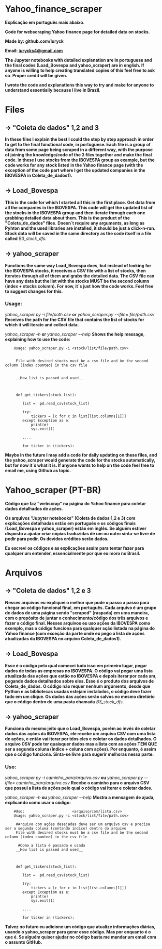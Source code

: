 # Yahoo_finance_scraper

**Explicação em português mais abaixo.**

**Code for webscraping Yahoo finance page for detailed data on stocks.**

**Made by: github.com/Iuryck**

**Email: iurycks4@gmail.com**

**The Jupyter notebooks with detailed explanation are in portuguese and the final codes (Load_Bovespa and yahoo_scraper) are
in english. If anyone is willing to help creating translated copies of this feel free to ask so. Proper credit will be given.**

**I wrote the code and explanations this way to try and make for anyone to understand essentially because I live in Brazil.**

# Files

## -> "Coleta de dados" 1,2 and 3

**In these files I explain the best I could the step by step approach in order to get to the final functional code, in portuguese.
Each file is a group of data from some page being scraped in a different way, with the purpose of joining the knowledge/code of the
3 files together and make the final code. In these I use stocks from the IBOVESPA group as example, but the code works for any stock
listed in the Yahoo finance page (with the exception of the code part where I get the updated companies in the IBOVESPA 
in Coleta_de_dados1).**

## -> Load_Bovespa

**This is the code for which I started all this in the first place. Get data from all the companies in the IBOVESPA. This code will
get the updated list of the stocks in the IBOVESPA group and then iterate through each one grabbing detailed data about them. This
is the product of the "Coleta_de_dados" files.** 
**Doesn´t require any arguments, as long as Pyhton and the used libraries are installed, it should be just a click-n-run. Stock data will be saved 
in the same directory as the code itself in a file called** *B3_stock_dfs*.

## -> yahoo_scraper

**Functions the same way Load_Bovespa does, but instead of looking for the IBOVESPA stocks, it receives a CSV file with a list of stocks,
then iterates through all of them and grabs the detailed data. The CSV file can have any data but the list with the stocks MUST be the
second column (index + stocks column). For now, it´s just how the code works. Feel free to suggest
changes for this.**

### Usage:
  *yahoo_scraper.py -i file/path.csv*  **or** *yahoo_scraper.py --ifile= file/path.csv*
  **Receives the path for the CSV file that contains the list of stocks for which it will iterate and collect data.**
  
  *yahoo_scraper -h* **or** *yahoo_scraper --help*
  **Shows the help message, explaining how to use the code:**
  
  
        Usage: yahoo_scraper.py -i <stock/list/file/path.csv>


         File with desired stocks must be a csv file and be the second column (index counted) in the csv file


         __How list is passed and used__



         def get_tickers(stock_list):

            list =  pd.read_csv(stock_list)

            try:
                tickers = [c for c in list[list.columns[1]]]
            except Exception as e:
                print(e)
                sys.exit(1)

            ....

            for ticker in (tickers):


  
  **Maybe in the future I may add a code for daily updating on these files, and the yahoo_scraper would generate the code for the
  stocks automatically, but for now it´s what it is. If anyone wants to help on the code feel free to email me, using Github as topic.**
  
  
# Yahoo_scraper (PT-BR)  



**Código que faz "webscrap" na página do Yahoo finance para coletar dados detalhados de ações.**

**Os arquivos "Jupyter notebooks" (Coleta de dados 1,2 e 3) com explicações detalhadas estão em português e os códigos finais
(Load_Bovespa e yahoo_scraper) estão em inglês. Se alguém estiver disposto a ajudar criar cópias traduzidas de um ou outro sinta-se
livre de pedir para pedir. Os devidos créditos serão dados.**

**Eu escrevi os códigos e as explicações assim para tentar fazer para qualquer um entender, essencialmente por que eu 
moro no Brasil.**

# Arquivos

## -> "Coleta de dados" 1,2 e 3

**Nesses arquivos eu expliquei o melhor que pude o passo a passo para chegar ao código funcional final, em português.
Cada arquivo é um grupo de dados de uma página sendo "scraped" (raspada) em uma maneira, com o propósito de juntar o 
conhecimento/código dos três arquivos e fazer o código final. Nesses arquivos eu uso ações da IBOVESPA como exemplo, mas
o código funciona para qualquer ação listada na página do Yahoo finance (com exceção da parte onde eu pego a lista de ações atualizadas
da IBOVESPA no arquivo Coleta_de_dados1).**

## -> Load_Bovespa

**Esse é o código pelo qual comecei tudo isso em primeiro lugar, pegar dados de todas as empresas no IBOVESPA. O código vai 
pegar uma lista atualizada das ações que estão no IBOVESPA e depois iterar por cada um, pegando dados detalhados sobre eles.
Esse é o produto dos arquivos de Coleta_de_dados.** 
**O código não requer nenhum argumento, desde que Python e as bibliotecas usadas estejam instalados, o código deve fazer tudo em um clique.
Os dados das ações serão salvos no mesmo diretório que o código dentro de uma pasta chamada** *B3_stock_dfs*.

## -> yahoo_scraper

**Funciona do mesmo jeito que o Load_Bovespa, porém ao invés de coletar dados das ações da IBOVESPA, ele recebe um arquivo CSV
com uma lista de ações, e então vai iterar por tdos eles e coletar os dados detalhados. O arquivo CSV pode ter quaisquer dados mas
a lista com as ações TEM QUE ser a segunda coluna (índice + coluna com ações). Por enquanto, é assim que o código funciona. Sinta-se livre para sugerir melhoras nessa parte.**

### Uso:
  *yahoo_scraper.py -i caminho_para/arquivo.csv*  **ou** *yahoo_scraper.py --ifile= caminho_para/arquivo.csv*
  **Recebe o caminho para o arquivo CSV que possui a lista de ações pelo qual o código vai iterar e coletar dados.**
  
  *yahoo_scraper -h* **ou** *yahoo_scraper --help*
  **Mostra a mensagem de ajuda, explicando como usar o código:**
  
        #Uso:                      <arquivo/com/lista.csv>
        Usage: yahoo_scraper.py -i <stock/list/file/path.csv>

         #Arquivo com ações desejadas deve ser um arquivo csv e precisa ser a segunda coluna (contando índice) dentro do arquivo
         File with desired stocks must be a csv file and be the second column (index counted) in the csv file

          #Como a lista é passada e usada
         __How list is passed and used__



         def get_tickers(stock_list):

            list =  pd.read_csv(stock_list)

            try:
                tickers = [c for c in list[list.columns[1]]]
            except Exception as e:
                print(e)
                sys.exit(1)

            ....

            for ticker in (tickers):


**Talvez no futuro eu adicione um código que atualize informações diárias, usando o yahoo_scraper para gerar esse código. Mas por enquanto
é o que é. Se alguém quiser ajudar no código basta me mandar um email com o assunto GitHub.**


